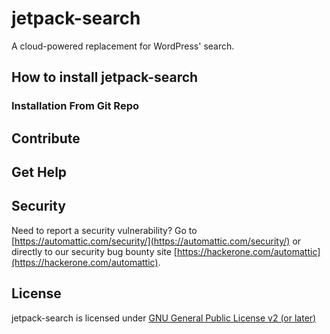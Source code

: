 # jetpack-search

A cloud-powered replacement for WordPress' search.

## How to install jetpack-search

### Installation From Git Repo

## Contribute

## Get Help

## Security

Need to report a security vulnerability? Go to [https://automattic.com/security/](https://automattic.com/security/) or directly to our security bug bounty site [https://hackerone.com/automattic](https://hackerone.com/automattic).

## License

jetpack-search is licensed under [GNU General Public License v2 (or later)](./LICENSE.txt)

